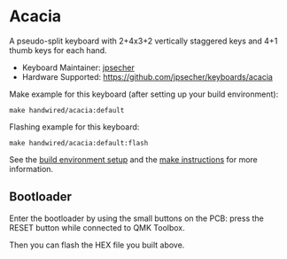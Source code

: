 # Acacia

A pseudo-split keyboard with 2+4x3+2 vertically staggered keys and 4+1 thumb keys for each hand.

* Keyboard Maintainer: [jpsecher](https://github.com/jpsecher)
* Hardware Supported: https://github.com/jpsecher/keyboards/acacia

Make example for this keyboard (after setting up your build environment):

    make handwired/acacia:default

Flashing example for this keyboard:

    make handwired/acacia:default:flash

See the [build environment setup](https://docs.qmk.fm/#/getting_started_build_tools) and the [make instructions](https://docs.qmk.fm/#/getting_started_make_guide) for more information.

## Bootloader

Enter the bootloader by using the small buttons on the PCB: press the RESET button while connected to QMK Toolbox.

Then you can flash the HEX file you built above.
